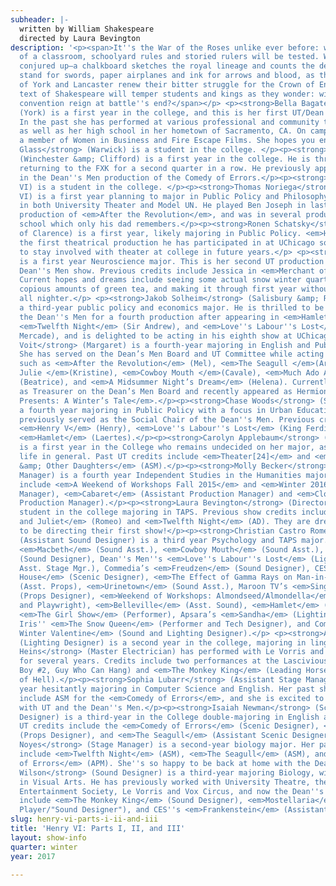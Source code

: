 ```yaml
---
subheader: |-
  written by William Shakespeare
  directed by Laura Bevington
description: '<p><span>It''s the War of the Roses unlike ever before: within the confines
  of a classroom, schoolyard rules and storied rulers will be tested. Witness history
  conjured up—a chalkboard sketches the royal lineage and counts the dead, yardsticks
  stand for swords, paper airplanes and ink for arrows and blood, as the noble Houses
  of York and Lancaster renew their bitter struggle for the Crown of England. The
  text of Shakespeare will temper students and kings as they wonder: will chaos or
  convention reign at battle''s end?</span></p> <p><strong>Bella Bagatelos</strong>
  (York) is a first year in the college, and this is her first UT/Dean''s Men show.
  In the past she has performed at various professional and community theatre companies
  as well as her high school in her hometown of Sacramento, CA. On campus she is also
  a member of Women in Business and Fire Escape Films. She hopes you enjoy the show!</p><p><strong>Emma
  Glass</strong> (Warwick) is a student in the college. </p><p><strong>Ian Grant-Funck</strong>
  (Winchester &amp; Clifford) is a first year in the college. He is thrilled to be
  returning to the FXK for a second quarter in a row. He previously appeared as Dromio
  in the Dean''s Men production of the Comedy of Errors.</p><p><strong>Seph Mozes<em> </em></strong>(Henry
  VI) is a student in the college. </p><p><strong>Thomas Noriega</strong> (Edward
  VI) is a first year planning to major in Public Policy and Philosophy. He is involved
  in both University Theater and Model UN. He played Ben Joseph in last quarter''s
  production of <em>After the Revolution</em>, and was in several productions in high
  school which only his dad remembers.</p><p><strong>Ronen Schatsky</strong> (George
  of Clarence) is a first year, likely majoring in Public Policy. <em>Henry VI </em>is
  the first theatrical production he has participated in at UChicago so far. He hopes
  to stay involved with theater at college in future years.</p> <p><strong>Faith Shepherd</strong> (Somerset)
  is a first year Neuroscience major. This is her second UT production and her first
  Dean''s Men show. Previous credits include Jessica in <em>Merchant of Venice</em>.
  Current hopes and dreams include seeing some actual snow winter quarter, drinking
  copious amounts of green tea, and making it through first year without pulling an
  all nighter.</p> <p><strong>Jakob Solheim</strong> (Salisbury &amp; Rutland) is
  a third-year public policy and economics major. He is thrilled to be returning to
  the Dean''s Men for a fourth production after appearing in <em>Hamlet</em> (Rosencrantz),
  <em>Twelfth Night</em> (Sir Andrew), and <em>Love''s Labour''s Lost</em> (Dull,
  Mercade), and is delighted to be acting in his eighth show at UChicago.</p> <p><strong>Michaela
  Voit</strong> (Margaret) is a fourth-year majoring in English and Public Policy.
  She has served on the Dean’s Men Board and UT Committee while acting in UT shows
  such as <em>After the Revolution</em> (Mel), <em>The Seagull </em>(Arkádina), <em>Miss
  Julie </em>(Kristine), <em>Cowboy Mouth </em>(Cavale), <em>Much Ado About Nothing</em>
  (Beatrice), and <em>A Midsummer Night’s Dream</em> (Helena). Currently, she serves
  as Treasurer on the Dean’s Men Board and recently appeared as Hermione in <em>TAPS
  Presents: A Winter’s Tale</em>.</p><p><strong>Chase Woods</strong> (Suffolk &amp; Richard) is
  a fourth year majoring in Public Policy with a focus in Urban Education. He has
  previously served as the Social Chair of the Dean''s Men. Previous credits include
  <em>Henry V</em> (Henry), <em>Love''s Labour''s Lost</em> (King Ferdinand), and
  <em>Hamlet</em> (Laertes).</p><p><strong>Carolyn Applebaum</strong> (Dramaturg)
  is a first year in the College who remains undecided on her major, as well as on
  life in general. Past UT credits include <em>Theater[24]</em> and <em>Iphigenia
  &amp; Other Daughters</em> (ASM).</p><p><strong>Molly Becker</strong> (Production
  Manager) is a fourth year Independent Studies in the Humanities major. Past credits
  include <em>A Weekend of Workshops Fall 2015</em> and <em>Winter 2016</em> (Production
  Manager), <em>Cabaret</em> (Assistant Production Manager) and <em>Closer</em> (Assistant
  Production Manager).</p><p><strong>Laura Bevington</strong> (Director) is a third-year
  student in the college majoring in TAPS. Previous show credits include <em>Romeo
  and Juliet</em> (Romeo) and <em>Twelfth Night</em> (AD). They are dreadfully excited
  to be directing their first show!</p><p><strong>Christian Castro Romero</strong>
  (Assistant Sound Designer) is a third year Psychology and TAPS major. Credits include
  <em>Macbeth</em> (Sound Asst.), <em>Cowboy Mouth</em> (Sound Asst.), CES''s <em>Frankenstein</em>
  (Sound Designer), Dean''s Men''s <em>Love''s Labour''s Lost</em> (Light Asst. &amp;
  Asst. Stage Mgr.), Commedia’s <em>Freudzen</em> (Sound Designer), CES''s <em>Haunted
  House</em> (Scenic Designer), <em>The Effect of Gamma Rays on Man-in-the-Moon Marigolds</em>
  (Asst. Props), <em>Urinetown</em> (Sound Asst.), Maroon TV’s <em>Singularity</em>
  (Props Designer), <em>Weekend of Workshops: Almondseed/Almondella</em> (Director
  and Playwright), <em>Belleville</em> (Asst. Sound), <em>Hamlet</em> (Asst. Set),
  <em>The Girl Show</em> (Performer), Apsara’s <em>Sandha</em> (Lighting Designer),
  Iris'' <em>The Snow Queen</em> (Performer and Tech Designer), and Commedia’s <em>My
  Winter Valentine</em> (Sound and Lighting Designer).</p> <p><strong>Alison Causey</strong>
  (Lighting Designer) is a second year in the college, majoring in linguistics.</p><p><strong>Daniel
  Heins</strong> (Master Electrician) has performed with Le Vorris and Vox Circus
  for several years. Credits include two performances at the Lascivious Ball (Naughty
  Boy #2, Guy Who Can Hang) and <em>The Monkey King</em> (Leading Horse/Embodiment
  of Hell).</p><p><strong>Sophia Lubarr</strong> (Assistant Stage Manager) is a first
  year hesitantly majoring in Computer Science and English. Her past show credits
  include ASM for the <em>Comedy of Errors</em>, and she is excited to continue working
  with UT and the Dean''s Men.</p><p><strong>Isaiah Newman</strong> (Scenic/Props
  Designer) is a third-year in the College double-majoring in English and Math. Previous
  UT credits include the <em>Comedy of Errors</em> (Scenic Designer), <em>Noises Off</em>
  (Props Designer), and <em>The Seagull</em> (Assistant Scenic Designer).</p><p><strong>Michelle
  Noyes</strong> (Stage Manager) is a second-year biology major. Her past show credits
  include <em>Twelfth Night</em> (ASM), <em>The Seagull</em> (ASM), and the <em>Comedy
  of Errors</em> (APM). She''s so happy to be back at home with the Dean''s Men.</p><p><strong>Winston
  Wilson</strong> (Sound Designer) is a third-year majoring Biology, with a minor
  in Visual Arts. He has previously worked with University Theatre, the Classical
  Entertainment Society, Le Vorris and Vox Circus, and now the Dean''s Men. Past credits
  include <em>The Monkey King</em> (Sound Designer), <em>Mostellaria</em> (Keyboard
  Player/"Sound Designer"), and CES''s <em>Frankenstein</em> (Assistant Sound Designer). </p>'
slug: henry-vi-parts-i-ii-and-iii
title: 'Henry VI: Parts I, II, and III'
layout: show-info
quarter: winter
year: 2017

---
```

